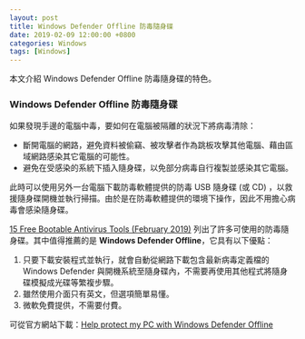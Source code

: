 ```yaml
---
layout: post
title: Windows Defender Offline 防毒隨身碟
date: 2019-02-09 12:00:00 +0800
categories: Windows
tags: [Windows]
---
```


本文介紹 Windows Defender Offline 防毒隨身碟的特色。

### Windows Defender Offline 防毒隨身碟

如果發現手邊的電腦中毒，要如何在電腦被隔離的狀況下將病毒清除：

- 斷開電腦的網路，避免資料被偷竊、被攻擊者作為跳板攻擊其他電腦、藉由區域網路感染其它電腦的可能性。
- 避免在受感染的系統下插入隨身碟，以免部分病毒自行複製並感染其它電腦。

此時可以使用另外一台電腦下載防毒軟體提供的防毒 USB 隨身碟 (或 CD) ，以救援隨身碟開機並執行掃描。由於是在防毒軟體提供的環境下操作，因此不用擔心病毒會感染隨身碟。

[15 Free Bootable Antivirus Tools (February 2019)](https://www.lifewire.com/free-bootable-antivirus-tools-2625785) 列出了許多可使用的防毒隨身碟。其中值得推薦的是 **Windows Defender Offline**，它具有以下優點：

1. 只要下載安裝程式並執行，就會自動從網路下載包含最新病毒定義檔的 Windows Defender 與開機系統至隨身碟內，不需要再使用其他程式將隨身碟模擬成光碟等繁複步驟。
2. 雖然使用介面只有英文，但選項簡單易懂。
3. 微軟免費提供，不需要付費。

可從官方網站下載：[Help protect my PC with Windows Defender Offline](https://support.microsoft.com/en-us/help/17466/windows-defender-offline-help-protect-my-pc)